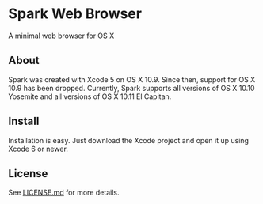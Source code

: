 # Spark Web Browser
A minimal web browser for OS X

## About
Spark was created with Xcode 5 on OS X 10.9. Since then, support for OS X 10.9 has been dropped. Currently, Spark supports all versions of OS X 10.10 Yosemite and all versions of OS X 10.11 El Capitan.<br />

## Install
Installation is easy. Just download the Xcode project and open it up using Xcode 6 or newer.

## License

See [LICENSE.md](https://github.com/insleep/spark-web-browser/blob/master/LICENSE.md) for more details.

